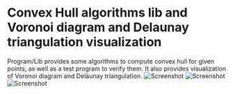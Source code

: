 # Convex Hull algorithms lib and Voronoi diagram and Delaunay triangulation visualization
Program/Lib provides some algorithms to compute convex hull for given points, as well as a test program to verify them. It also provides visualization of Voronoi diagram and Delaunay triangulation.
![Screenshot](screenshots/screenshot_№1.png)
![Screenshot](screenshots/screenshot_№2.png)
![Screenshot](screenshots/screenshot_№3.png)

